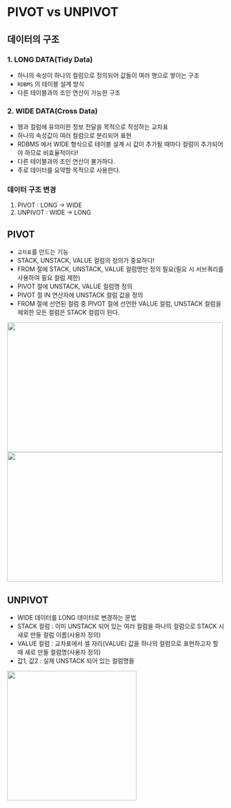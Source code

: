 # PIVOT vs UNPIVOT

## 데이터의 구조

### 1. LONG DATA(Tidy Data)

- 하나의 속성이 하나의 컬럼으로 정의되어 값들이 여러 행으로 쌓이는 구조
- `RDBMS` 의 테이블 설계 방식
- 다른 테이블과의 조인 연산이 가능한 구조

### 2. WIDE DATA(Cross Data)

- 행과 컬럼에 유의미한 정보 전달을 목적으로 작성하는 교차표
- 하나의 속성값이 여러 컬럼으로 분리되어 표현
- RDBMS 에서 WIDE 형식으로 테이블 설계 시 값이 추가될 때마다 컬럼이 추가되어야 하므로 비효율적이다!
- 다른 테이블과의 조인 연산이 불가하다.
- 주로 데이터를 요약할 목적으로 사용한다.

### 데이터 구조 변경

1. PIVOT : LONG -> WIDE
2. UNPIVOT : WIDE -> LONG

## PIVOT

- `교차표`를 만드는 기능
- STACK, UNSTACK, VALUE 컬럼의 정의가 중요하다!
- FROM 절에 STACK, UNSTACK, VALUE 컬럼명만 정의 필요(필요 시 서브쿼리를 사용하여 필요 컬럼 제한)
- PIVOT 절에 UNSTACK, VALUE 컬럼명 정의
- PIVOT 절 IN 연산자에 UNSTACK 컬럼 값을 정의
- FROM 절에 선언된 컬럼 중 PIVOT 절에 선언한 VALUE 컬럼, UNSTACK 컬럼을 제외한 모든 컬럼은 STACK 컬럼이 된다.

<img src="https://github.com/user-attachments/assets/8078a1c9-365e-48ca-857a-dbe74277e435" WIDTH="500" HEIGHT="300">
<img src="https://github.com/user-attachments/assets/2dc76050-4ec6-4ab6-b2f3-6bf28dd12326" WIDTH="500" HEIGHT="300">


## UNPIVOT
- WIDE 데이터를 LONG 데이터로 변경하는 문법
- STACK 컬럼 : 이미 UNSTACK 되어 있는 여러 컬럼을 하나의 컬럼으로 STACK 시 새로 만들 컬럼 이름(사용자 정의)
- VALUE 컬럼 : 교차표에서 셀 자리(VALUE) 값을 하나의 컬럼으로 표현하고자 할 때 새로 만들 컬럼명(사용자 정의)
- 값1, 값2 : 실제 UNSTACK 되어 있는 컬럼명들


<img src="https://github.com/user-attachments/assets/c2628df0-f375-452a-9e53-21f878594301" HEIGHT="300">
